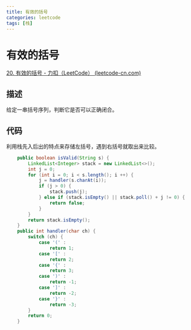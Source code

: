 ```yaml
---
title: 有效的括号
categories: leetcode
tags: [栈]
---
```


# 有效的括号

[20. 有效的括号 - 力扣（LeetCode） (leetcode-cn.com)](https://leetcode-cn.com/problems/valid-parentheses/)

## 描述

给定一串括号序列，判断它是否可以正确闭合。

## 代码

利用栈先入后出的特点来存储左括号，遇到右括号就取出来比较。

```Java
    public boolean isValid(String s) {
        LinkedList<Integer> stack = new LinkedList<>();
        int j = 0;
        for (int i = 0; i < s.length(); i ++) {
            j = handler(s.charAt(i));
            if (j > 0) {
                stack.push(j);
            } else if (stack.isEmpty() || stack.poll() + j != 0) {
                return false;
            }
        }
        return stack.isEmpty();
    }
    public int handler(char ch) {
        switch (ch) {
            case '(' :
                return 1;
            case '[' :
                return 2;
            case '{' :
                return 3;
            case ')' :
                return -1;
            case ']' :
                return -2;
            case '}' :
                return -3;
        }
        return 0;
    }
```

